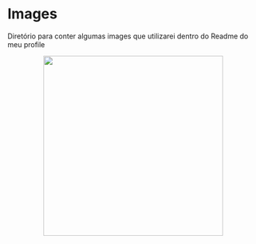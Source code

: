 <div>
  <h1>Images</h1>
  <p>Diretório para conter algumas images que utilizarei dentro do Readme do meu profile</p>
  <div align = "center"> <img align = "center" width="360px" height = "360px" src="https://painel.lojavirus.com.br/uploads/tumblr_nnsgvjjcri1rhdp6mo1_500_096aadd7af.gif"/></div>
</div>
